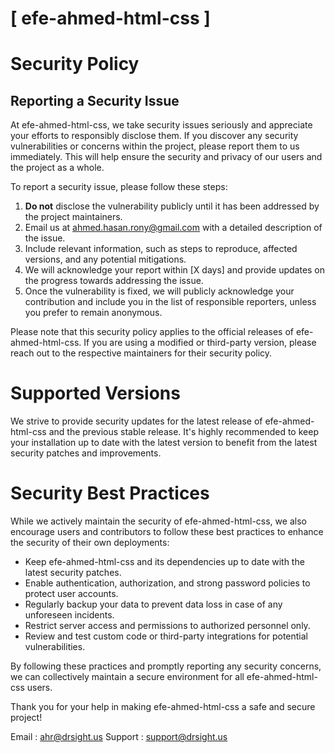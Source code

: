 # [ efe-ahmed-html-css ]

# Security Policy

## Reporting a Security Issue

At efe-ahmed-html-css, we take security issues seriously and appreciate your efforts to responsibly disclose them. If you discover any security vulnerabilities or concerns within the project, please report them to us immediately. This will help ensure the security and privacy of our users and the project as a whole.

To report a security issue, please follow these steps:

1. **Do not** disclose the vulnerability publicly until it has been addressed by the project maintainers.
2. Email us at [ahmed.hasan.rony@gmail.com](mailto:ahmed.hasan.rony@gmail.com) with a detailed description of the issue.
3. Include relevant information, such as steps to reproduce, affected versions, and any potential mitigations.
4. We will acknowledge your report within [X days] and provide updates on the progress towards addressing the issue.
5. Once the vulnerability is fixed, we will publicly acknowledge your contribution and include you in the list of responsible reporters, unless you prefer to remain anonymous.

Please note that this security policy applies to the official releases of efe-ahmed-html-css. If you are using a modified or third-party version, please reach out to the respective maintainers for their security policy.

# Supported Versions

We strive to provide security updates for the latest release of efe-ahmed-html-css and the previous stable release. It's highly recommended to keep your installation up to date with the latest version to benefit from the latest security patches and improvements.

# Security Best Practices

While we actively maintain the security of efe-ahmed-html-css, we also encourage users and contributors to follow these best practices to enhance the security of their own deployments:

- Keep efe-ahmed-html-css and its dependencies up to date with the latest security patches.
- Enable authentication, authorization, and strong password policies to protect user accounts.
- Regularly backup your data to prevent data loss in case of any unforeseen incidents.
- Restrict server access and permissions to authorized personnel only.
- Review and test custom code or third-party integrations for potential vulnerabilities.

By following these practices and promptly reporting any security concerns, we can collectively maintain a secure environment for all efe-ahmed-html-css users.

Thank you for your help in making efe-ahmed-html-css a safe and secure project!

Email : [ahr@drsight.us](mailto:ahr@drsight.us)
Support : [support@drsight.us](mailto:support@drsight.us)


